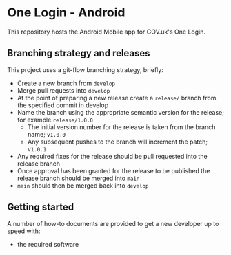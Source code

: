 # One Login - Android

This repository hosts the Android Mobile app for GOV.uk's One Login.

## Branching strategy and releases

This project uses a git-flow branching strategy, briefly:
- Create a new branch from `develop`
- Merge pull requests into `develop`
- At the point of preparing a new release create a `release/` branch from the specified commit in develop
- Name the branch using the appropriate semantic version for the release; for example `release/1.0.0`
  - The initial version number for the release is taken from the branch name; `v1.0.0`
  - Any subsequent pushes to the branch will increment the patch; `v1.0.1` 
- Any required fixes for the release should be pull requested into the release branch
- Once approval has been granted for the release to be published the release branch should be merged into `main`
- `main` should then be merged back into `develop`

## Getting started

A number of how-to documents are provided to get a new developer up to speed with:
- the required software
